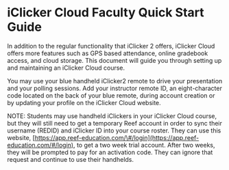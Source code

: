 # iClicker Cloud Faculty Quick Start Guide

In addition to the regular functionality that iClicker 2 offers, iClicker Cloud offers more features such as GPS based attendance, online gradebook access, and cloud storage. This document will guide you through setting up and maintaining an iClicker Cloud course.

You may use your blue handheld iClicker2 remote to drive your presentation and your polling sessions. Add your instructor remote ID, an eight-character code located on the back of your blue remote, during account creation or by updating your profile on the iClicker Cloud website.

NOTE: Students may use handheld iClickers in your iClicker Cloud course, but they will still need to get a temporary Reef account in order to sync their username \(REDID\) and iClicker ID into your course roster. They can use this website, [https://app.reef-education.com/\#/login](https://app.reef-education.com/#/login), to get a two week trial account. After two weeks, they will be prompted to pay for an activation code. They can ignore that request and continue to use their handhelds.

